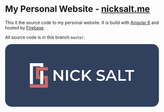 # My Personal Website - [nicksalt.me](https://firebase.google.com/products/hosting)
This it the source code to my personal website. It is build with [Angular 8](https://angular.io/) and hosted  by [Firebase](https://firebase.google.com/products/hosting).

All source code is in this branch ```master```.

<p align="center"><a href="http://nicksalt.me" target="_blank"><img src="./src/assets/images/logo/logo-preview.png" /></a></p>
